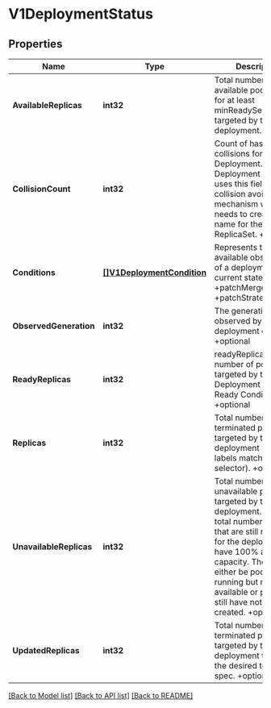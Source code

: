 # V1DeploymentStatus

## Properties
Name | Type | Description | Notes
------------ | ------------- | ------------- | -------------
**AvailableReplicas** | **int32** | Total number of available pods (ready for at least minReadySeconds) targeted by this deployment. +optional | [optional] [default to null]
**CollisionCount** | **int32** | Count of hash collisions for the Deployment. The Deployment controller uses this field as a collision avoidance mechanism when it needs to create the name for the newest ReplicaSet. +optional | [optional] [default to null]
**Conditions** | [**[]V1DeploymentCondition**](v1.DeploymentCondition.md) | Represents the latest available observations of a deployment&#x27;s current state. +patchMergeKey&#x3D;type +patchStrategy&#x3D;merge | [optional] [default to null]
**ObservedGeneration** | **int32** | The generation observed by the deployment controller. +optional | [optional] [default to null]
**ReadyReplicas** | **int32** | readyReplicas is the number of pods targeted by this Deployment with a Ready Condition. +optional | [optional] [default to null]
**Replicas** | **int32** | Total number of non-terminated pods targeted by this deployment (their labels match the selector). +optional | [optional] [default to null]
**UnavailableReplicas** | **int32** | Total number of unavailable pods targeted by this deployment. This is the total number of pods that are still required for the deployment to have 100% available capacity. They may either be pods that are running but not yet available or pods that still have not been created. +optional | [optional] [default to null]
**UpdatedReplicas** | **int32** | Total number of non-terminated pods targeted by this deployment that have the desired template spec. +optional | [optional] [default to null]

[[Back to Model list]](../README.md#documentation-for-models) [[Back to API list]](../README.md#documentation-for-api-endpoints) [[Back to README]](../README.md)

